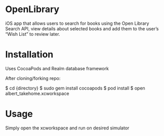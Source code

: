 # OpenLibrary

iOS app that allows users to search for books using the Open Library Search API, view details about selected books and add them to the user’s “Wish List” to review later.

# Installation
Uses CocoaPods and Realm database framework

After cloning/forking repo:

$ cd {directory}
$ sudo gem install cocoapods
$ pod install
$ open albert_takehome.xcworkspace

# Usage
Simply open the xcworkspace and run on desired simulator


